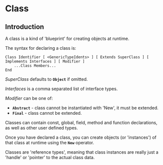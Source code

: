 # Class

## Introduction

A class is a kind of 'blueprint' for creating objects at runtime.

The syntax for declaring a class is:

```monkey
Class Identifier [ <GenericTypeIdents> ] [ Extends SuperClass ] [ Implements Interfaces ] [ Modifier ]
    ...Class Members...
End
```

_SuperClass_ defaults to **`Object`** if omitted.

_Interfaces_ is a comma separated list of interface types.

_Modifier_ can be one of:

* **`Abstract`** - class cannot be instantiated with 'New', it must be extended.
* **`Final`** - class cannot be extended.

Classes can contain const, global, field, method and function declarations, as well as other user defined types.

Once you have declared a class, you can create objects (or 'instances') of that class at runtime using the **`New`** operator.

Classes are 'reference types', meaning that class instances are really just a 'handle' or 'pointer' to the actual class data.
